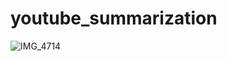 # youtube_summarization
![IMG_4714](https://github.com/OHTaEH/youtube_summarization/assets/105119559/baa78e0a-173f-4db5-bca7-2a064b41c22e)
